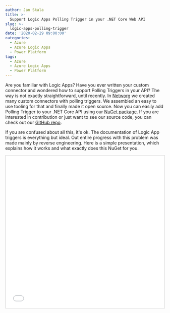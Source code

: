 ```yaml
---
author: Jan Skala
title: >-
  Support Logic Apps Polling Trigger in your .NET Core Web API
slug: >-
  logic-apps-polling-trigger
date: '2020-02-29 09:00:00'
categories:
  - Azure
  - Azure Logic Apps
  - Power Platform
tags:
  - Azure
  - Azure Logic Apps
  - Power Platform
---
```


Are you familiar with Logic Apps? Have you ever written your custom connector and wondered how to support Polling Triggers in your API? The way is not exactly straightforward, until recently. In [Networg](https://networg.com/) we created many custom connectors with polling triggers. We assembled an easy to use tooling for that and finally made it open source. Now you can easily add Polling Trigger to your .NET Core API using our [NuGet package](https://www.nuget.org/packages/FluentPollingTriggerBuilder/1.0.0). If you are interested in contribution or just want to see our source code, you can check out our [GitHub repo](https://github.com/NETWORG/Utilities.LogicApps.FluentPollingTriggerBuilder).

If you are confused about all this, it's ok. The documentation of Logic App triggers is everything but ideal. Out entire progress with this problem was made mainly by reverse engineering. Here is a simple presentation, which explains how it works and what exactly does this NuGet for you.

<iframe src="//www.slideshare.net/slideshow/embed_code/key/1JWWGctE8FlrGW" width="595" height="485" frameborder="0" marginwidth="0" marginheight="0" scrolling="no" style="border:1px solid #CCC; border-width:1px; margin-bottom:5px; max-width: 100%;" allowfullscreen> </iframe>
